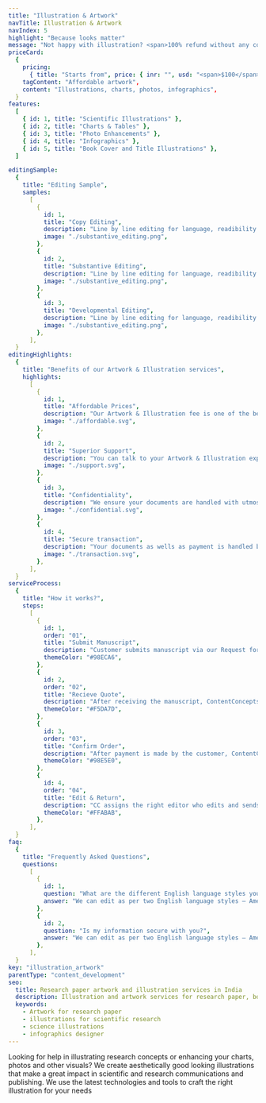 ```yaml
---
title: "Illustration & Artwork"
navTitle: Illustration & Artwork
navIndex: 5
highlight: "Because looks matter"
message: "Not happy with illustration? <span>100% refund without any condition</span>"
priceCard:
  {
    pricing:
      { title: "Starts from", price: { inr: "", usd: "<span>$100</span>" } },
    tagContent: "Affordable artwork",
    content: "Illustrations, charts, photos, infographics",
  }
features:
  [
    { id: 1, title: "Scientific Illustrations" },
    { id: 2, title: "Charts & Tables" },
    { id: 3, title: "Photo Enhancements" },
    { id: 4, title: "Infographics" },
    { id: 5, title: "Book Cover and Title Illustrations" },
  ]

editingSample:
  {
    title: "Editing Sample",
    samples:
      [
        {
          id: 1,
          title: "Copy Editing",
          description: "Line by line editing for language, readibility nad technical learning improvement",
          image: "./substantive_editing.png",
        },
        {
          id: 2,
          title: "Substantive Editing",
          description: "Line by line editing for language, readibility nad technical learning improvement",
          image: "./substantive_editing.png",
        },
        {
          id: 3,
          title: "Developmental Editing",
          description: "Line by line editing for language, readibility nad technical learning improvement",
          image: "./substantive_editing.png",
        },
      ],
  }
editingHighlights:
  {
    title: "Benefits of our Artwork & Illustration services",
    highlights:
      [
        {
          id: 1,
          title: "Affordable Prices",
          description: "Our Artwork & Illustration fee is one of the best in the industry for the level of quality work we offer from our talented illustrators and editors.",
          image: "./affordable.svg",
        },
        {
          id: 2,
          title: "Superior Support",
          description: "You can talk to your Artwork & Illustration experts until you are satisfied with our illustration service, get your queries answered via email or chat and send your manuscript after review from journal editor for further check.",
          image: "./support.svg",
        },
        {
          id: 3,
          title: "Confidentiality",
          description: "We ensure your documents are handled with utmost care. We can sign NDA if necessary.",
          image: "./confidential.svg",
        },
        {
          id: 4,
          title: "Secure transaction",
          description: "Your documents as wells as payment is handled by our secure website which has passed the best level of security testing in the industry.",
          image: "./transaction.svg",
        },
      ],
  }
serviceProcess:
  {
    title: "How it works?",
    steps:
      [
        {
          id: 1,
          order: "01",
          title: "Submit Manuscript",
          description: "Customer submits manuscript via our Request for quote page.",
          themeColor: "#98ECA6",
        },
        {
          id: 2,
          order: "02",
          title: "Recieve Quote",
          description: "After receiving the manuscript, ContentConcepts sends price quote.",
          themeColor: "#F5DA7D",
        },
        {
          id: 3,
          order: "03",
          title: "Confirm Order",
          description: "After payment is made by the customer, ContentConcepts sends confirmation of payment.",
          themeColor: "#98E5E0",
        },
        {
          id: 4,
          order: "04",
          title: "Edit & Return",
          description: "CC assigns the right editor who edits and sends the edited document back to the customer.",
          themeColor: "#FFABAB",
        },
      ],
  }
faq:
  {
    title: "Frequently Asked Questions",
    questions:
      [
        {
          id: 1,
          question: "What are the different English language styles you use while editing?",
          answer: "We can edit as per two English language styles – American English and British English. You can choose your preferred language style in the online submission form.",
        },
        {
          id: 2,
          question: "Is my information secure with you?",
          answer: "We can edit as per two English language styles – American English and British English.",
        },
      ],
  }
key: "illustration_artwork"
parentType: "content_development"
seo:
  title: Research paper artwork and illustration services in India
  description: Illustration and artwork services for research paper, books, websites at truly affordale prices and yet top quality.
  keywords:
    - Artwork for research paper
    - illustrations for scientific research
    - science illustrations
    - infographics designer
---
```


Looking for help in illustrating research concepts or enhancing your charts, photos and other visuals? We create aesthetically good looking illustrations that make a great impact in scientific and research communications and publishing. We use the latest technologies and tools to craft the right illustration for your needs
